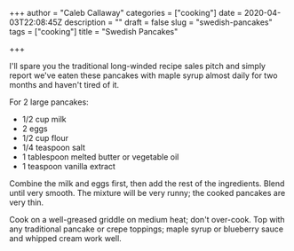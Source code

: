 +++
author = "Caleb Callaway"
categories = ["cooking"]
date = 2020-04-03T22:08:45Z
description = ""
draft = false
slug = "swedish-pancakes"
tags = ["cooking"]
title = "Swedish Pancakes"

+++


I'll spare you the traditional long-winded recipe sales pitch and simply report we've eaten these pancakes with maple syrup almost daily for two months and haven't tired of it. 

For 2 large pancakes:

* 1/2 cup milk
* 2 eggs
* 1/2 cup flour
* 1/4 teaspoon salt
* 1 tablespoon melted butter or vegetable oil
* 1 teaspoon vanilla extract

Combine the milk and eggs first, then add the rest of the ingredients. Blend until very smooth. The mixture will be very runny; the cooked pancakes are very thin.

Cook on a well-greased griddle on medium heat; don't over-cook. Top with any traditional pancake or crepe toppings; maple syrup or blueberry sauce and whipped cream work well.

